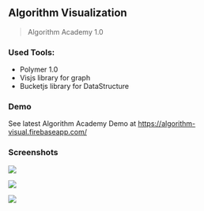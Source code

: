 
## Algorithm Visualization

> Algorithm Academy 1.0

### Used Tools:
* Polymer 1.0
* Visjs library for graph
* Bucketjs library for DataStructure

### Demo
See latest Algorithm Academy Demo at https://algorithm-visual.firebaseapp.com/

### Screenshots

![](https://lh3.googleusercontent.com/WylraiP9Oh6xD1Wc2diGnyUi3LU6-_Szan1IhOZHNrY1LG8ILeeBH_T1C3iMGs-feg61oH5jPtJnN2kaBrDeCdFdKn9oP-EUJeAQpxtAMRQQAFAeo9ASs_LhKGmnuh-1kWQmCvBorC6sZkDaYQ7yE5HdUi1alYZgtruH050UsS41n9VNnFVyT7De_hylxMcbjURkKItUZKSdDmCNQCmdbUuhrimf0l_IVeVI0njFxENAPzgNV0SJNDm6VqhV51VBr6NfRN1DqoIR2G3nK591ZDIpN9H0qoDo-n1uXJTM7nOAlFuA7uoczkYwdBMnycdy6XXIzDxDgMC-L0MvYbQuzOZeHQi2OtMGFMxqc-KEELug46PaZXEN_P41K0sOpMByDS8v4BT_Vyt4LGIkZhp2ShuGQ0AlTlfx1rmnQ27pdoRHVFg2YwUu3uPJBJ_khq4FQrtD2AOL_NspDAe1n8kzbtUE05KqOzjGdYKQX7al4NnG3jdVKu8b07ib4P_A8Q4sSTzMUIIx12cwr9eYna49lg31fuHJKXim53onFvu4t0EjsJ34njD3qJjnz3S9pId9fH4=w1530-h846-no)

![](https://lh3.googleusercontent.com/mnUJOIHD-yUPgKV3rp--ABjJ_bpsGzwuTbVuRBZHkp1qBhcvv9wzTk1OdQsH2K71gpm7ykH1t6wbeDtENGnHL6gPhon1yki5_W0cYg_z0IajYyBkpP9FBxc7GzbmMD6dYhQWuB_uCzu0SftIrvTVoQf8RYWyt8MFI4VBf-USs_4JpgGGx1MKkn0Pz5BdvowfMHNEtLvWSSbGNggg7WAUEul_T345Yn2571n2qbomojlBx53ZUioan8R07Vh2Rt889RvGL5IJdd5bwsRvQ1XW5fjGUa0GuDpJY0KwFmoGB-1s5oMwQrA781yPYlHFwhKvxUkpgEBAfkQ7gASo_Ar9di-GkDKxdoJ4sUhH10Jx2oWidGMGIdrjY6hHwq5Z8D-fzzZFRqXENuSC9Gy5hcvQGJH1n-pIElE5Li0hLMSwZ6w_hbms8GfCVLLIxmUkUKSDxxNrsI0wFo3FWoQRMMnxUq5N-zuS3gNbdco_CleJERcnhyowzpGJ4uTUk1oE3IhMV6qJEh6o9xaRP3GqOii9iTVOCejw6jXP1fejQWESilXLhwqtLabC-cUZ2yocsjn2WbU=w1530-h844-no)

![](https://lh3.googleusercontent.com/V2BJ2ioILQAESDNwJsRdVB1Ajk_xIIWGaISx8BLCxLVKR0tOrMA6JgIiRf9rG7IKQz30TkrzzcQ8Hsxdx6NiZfbzFNLxJ7IcJjF7TUZrSKtUxbhb0_qz9JQLOdkCh0GlUzHQCYSAdlYLkHnhDgQrU7JRM1CzTZdjImM95YCG1V2VRzR3skGvSuwf3l0cU_GpWeh6V1bt3TVsjrElSnxDth-DxAogXni9UPzvW6QRWB_7Buvl18k0zOm-gh5m0oKoquLDxKpEnvOEzNuURVKNGhh4o4rKmUkmv62KsyHCuVe7vDsyl2q2re7shwsLFnMOhe-Jy0zLaN920Ja0Sux8pW5zzC24FILlNkBKLDbKV1A_R_W32So9vhHP3quW4bHckC2K9EbSm5bT4DF-IW3PN10ygRDWZOD_4KcMCWAT_TrdlwE_7HL8JSrqmHAmrI_hmtDtLOkMQu8KuBgALyS1FUo3WdloahiVsdXVjuBm1wRDrpCrhPJZaDKUXHzsviDQ-ufgAROjBse98SKPafJELkvgpfDO8rvGH1WSOJwJlT8gb7f9xPd0Y7Qvt3QhRtAXtrs=w1530-h846-no)


